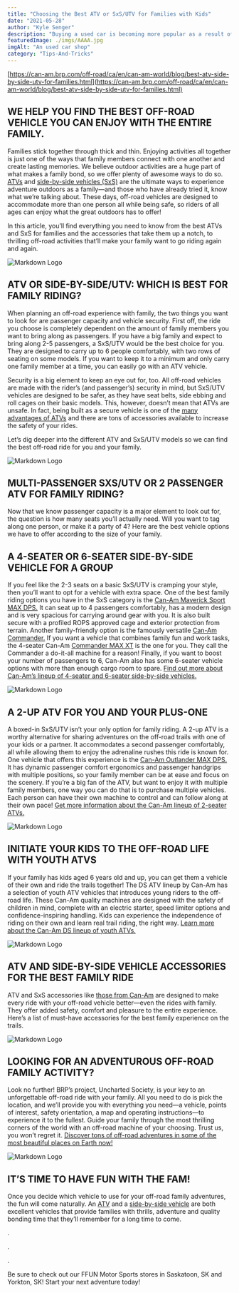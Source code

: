 ```yaml
---
title: "Choosing the Best ATV or SxS/UTV for Families with Kids"
date: "2021-05-28"
author: "Kyle Senger"
description: "Buying a used car is becoming more popular as a result of low inventory and high prices for new cars. Before jumping in a pre-owned vehicle and driving away, we've broken down some things you should know before signing the dotted line."
featuredImage: ./imgs/AAAA.jpg
imgAlt: "An used car shop"
category: "Tips-And-Tricks"
---
```


<!-- ![Markdown Logo](./imgs/AAAA.jpg) -->

[https://can-am.brp.com/off-road/ca/en/can-am-world/blog/best-atv-side-by-side-utv-for-families.html](https://can-am.brp.com/off-road/ca/en/can-am-world/blog/best-atv-side-by-side-utv-for-families.html)

## WE HELP YOU FIND THE BEST OFF-ROAD VEHICLE YOU CAN ENJOY WITH THE ENTIRE FAMILY.

Families stick together through thick and thin. Enjoying activities all together is just one of the ways that family members connect with one another and create lasting memories. We believe outdoor activities are a huge part of what makes a family bond, so we offer plenty of awesome ways to do so. [ATVs](https://can-am.brp.com/off-road/ca/en/models/all-terrain-vehicles.html) and [side-by-side vehicles (SxS)](https://can-am.brp.com/off-road/ca/en/models/side-by-side-vehicles.html) are the ultimate ways to experience adventure outdoors as a family—and those who have already tried it, know what we’re talking about. These days, off-road vehicles are designed to accommodate more than one person all while being safe, so riders of all ages can enjoy what the great outdoors has to offer!

In this article, you’ll find everything you need to know from the best ATVs and SxS for families and the accessories that take them up a notch, to thrilling off-road activities that’ll make your family want to go riding again and again.

![Markdown Logo](./imgs/Can-Am_Off-Road-Side-by-side-vehicle-Commander-MaxXT_Lifestyle_MY21_KST_3589-1536x1024.jpeg)

## ATV OR SIDE-BY-SIDE/UTV: WHICH IS BEST FOR FAMILY RIDING?

When planning an off-road experience with family, the two things you want to look for are passenger capacity and vehicle security. First off, the ride you choose is completely dependent on the amount of family members you want to bring along as passengers. If you have a big family and expect to bring along 2-5 passengers, a SxS/UTV would be the best choice for you. They are designed to carry up to 6 people comfortably, with two rows of seating on some models. If you want to keep it to a minimum and only carry one family member at a time, you can easily go with an ATV vehicle.

Security is a big element to keep an eye out for, too. All off-road vehicles are made with the rider’s (and passenger’s) security in mind, but SxS/UTV vehicles are designed to be safer, as they have seat belts, side ebbing and roll cages on their basic models. This, however, doesn’t mean that ATVs are unsafe. In fact, being built as a secure vehicle is one of the [many advantages of ATVs](https://can-am.brp.com/off-road/ca/en/can-am-world/blog/atv-vs-sxs-utv.html) and there are tons of accessories available to increase the safety of your rides.

Let’s dig deeper into the different ATV and SxS/UTV models so we can find the best off-road ride for you and your family.

![Markdown Logo](./imgs/Can-Am_Off-Road-Side-by-side-vehicle-Commander-MaxXT_Action_MY21_KST_7967-1536x1024.jpg)

## MULTI-PASSENGER SXS/UTV OR 2 PASSENGER ATV FOR FAMILY RIDING?

Now that we know passenger capacity is a major element to look out for, the question is how many seats you’ll actually need. Will you want to tag along one person, or make it a party of 4? Here are the best vehicle options we have to offer according to the size of your family.

## A 4-SEATER OR 6-SEATER SIDE-BY-SIDE VEHICLE FOR A GROUP

If you feel like the 2-3 seats on a basic SxS/UTV is cramping your style, then you’ll want to opt for a vehicle with extra space. One of the best family riding options you have in the SxS category is the [ Can-Am Maverick Sport MAX DPS.](https://can-am.brp.com/off-road/ca/en/models/side-by-side-vehicles/maverick-sport.html#max-dps) It can seat up to 4 passengers comfortably, has a modern design and is very spacious for carrying around gear with you. It is also built secure with a profiled ROPS approved cage and exterior protection from terrain. Another family-friendly option is the famously versatile [Can-Am Commander.](https://can-am.brp.com/off-road/ca/en/models/side-by-side-vehicles/commander.html) If you want a vehicle that combines family fun and work tasks, the 4-seater Can-Am [Commander MAX XT](https://can-am.brp.com/off-road/ca/en/models/side-by-side-vehicles/commander.html#max-xt) is the one for you. They call the Commander a do-it-all machine for a reason! Finally, if you want to boost your number of passengers to 6, Can-Am also has some 6-seater vehicle options with more than enough cargo room to spare. [Find out more about Can-Am’s lineup of 4-seater and 6-seater side-by-side vehicles.](https://can-am.brp.com/off-road/ca/en/models/4-6-seater-side-by-side.html)

![Markdown Logo](./imgs/Canam-ORV-MY19-Maverick-sport-MAX-DPS-1000R-canamred-lifestyle-1.jpeg)

## A 2-UP ATV FOR YOU AND YOUR PLUS-ONE

A boxed-in SxS/UTV isn’t your only option for family riding. A 2-up ATV is a worthy alternative for sharing adventures on the off-road trails with one of your kids or a partner. It accommodates a second passenger comfortably, all while allowing them to enjoy the adrenaline rushes this ride is known for. One vehicle that offers this experience is the [Can-Am Outlander MAX DPS.](https://can-am.brp.com/off-road/ca/en/models/all-terrain-vehicles/outlander.html.html#max-dps) It has dynamic passenger comfort ergonomics and passenger handgrips with multiple positions, so your family member can be at ease and focus on the scenery. If you’re a big fan of the ATV, but want to enjoy it with multiple family members, one way you can do that is to purchase multiple vehicles. Each person can have their own machine to control and can follow along at their own pace! [Get more information about the Can-Am lineup of 2-seater ATVs.](https://can-am.brp.com/off-road/ca/en/models/2-seater-atv.html)

![Markdown Logo](./imgs/Outlander_Max-570-emea-2456-1536x1024.jpg)

## INITIATE YOUR KIDS TO THE OFF-ROAD LIFE WITH YOUTH ATVS

If your family has kids aged 6 years old and up, you can get them a vehicle of their own and ride the trails together! The DS ATV lineup by Can-Am has a selection of youth ATV vehicles that introduces young riders to the off-road life. These Can-Am quality machines are designed with the safety of children in mind, complete with an electric starter, speed limiter options and confidence-inspiring handling. Kids can experience the independence of riding on their own and learn real trail riding, the right way. [Learn more about the Can-Am DS lineup of youth ATVs.](https://can-am.brp.com/off-road/ca/en/models/all-terrain-vehicles/DS.html)

![Markdown Logo](./imgs/DS_70_White_DS_90_Can_Am_Red_Outlander_DPS_570_Green_Group_Ride_Trail_2-1536x864.jpg)

## ATV AND SIDE-BY-SIDE VEHICLE ACCESSORIES FOR THE BEST FAMILY RIDE

ATV and SxS accessories like [those from Can-Am](https://can-am-shop.brp.com/off-road/us/en/) are designed to make every ride with your off-road vehicle better—even the rides with family. They offer added safety, comfort and pleasure to the entire experience. Here’s a list of must-have accessories for the best family experience on the trails.

![Markdown Logo](./imgs/Can-Am_Off-Road-Side-by-side-vehicle-Commander-MaxXT_PAC_MY21_SGF00724-1536x1024.jpeg)

## LOOKING FOR AN ADVENTUROUS OFF-ROAD FAMILY ACTIVITY?

Look no further! BRP’s project, Uncharted Society, is your key to an unforgettable off-road ride with your family. All you need to do is pick the location, and we’ll provide you with everything you need—a vehicle, points of interest, safety orientation, a map and operating instructions—to experience it to the fullest. Guide your family through the most thrilling corners of the world with an off-road machine of your choosing. Trust us, you won’t regret it. [Discover tons of off-road adventures in some of the most beautiful places on Earth now!](https://www.unchartedsociety.com/us/en/adventures.html)

![Markdown Logo](./imgs/DadsandKiddosImageCard_cropped.jpg)

## IT’S TIME TO HAVE FUN WITH THE FAM!

Once you decide which vehicle to use for your off-road family adventures, the fun will come naturally. An [ATV](https://can-am.brp.com/off-road/ca/en/models/all-terrain-vehicles.html) and a [side-by-side vehicle](https://can-am.brp.com/off-road/ca/en/models/side-by-side-vehicles.html) are both excellent vehicles that provide families with thrills, adventure and quality bonding time that they’ll remember for a long time to come.

.

.

.

Be sure to check out our FFUN Motor Sports stores in Saskatoon, SK and Yorkton, SK! Start your next adventure today!
